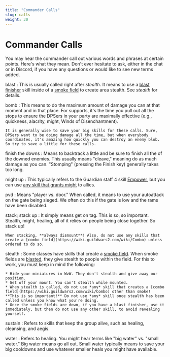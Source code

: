 ```yaml
---
title: "Commander Calls"
slug: calls
weight: 30
---
```


# Commander Calls

You may hear the commander call out various words and phrases at certain points. Here's what they mean. Don't ever hesitate to ask, either in the chat or in Discord, if you have any questions or would like to see new terms added.

blast
:   This is usually called right after *stealth*. It means to use a [blast finisher](https://wiki.guildwars2.com/wiki/Blast_finisher) skill inside of a [smoke field](https://wiki.guildwars2.com/wiki/Smoke_field) to create area stealth. See *stealth* for details.

bomb
:   This means to do the maximum amount of damage you can at that moment and in that place. For supports, it's the time you pull out all the stops to ensure the DPSers in your party are maximally effective (e.g., quickness, alacrity, might, Winds of Disenchantment).

    It is generally wise to save your big skills for these calls. Sure, DPSers want to be doing damage all the time, but when everybody coordinates, it's amazing how quickly you can destroy an enemy blob. So try to save a little for these calls.

finish the downs
:   Means to backtrack a little and be sure to finish all the of the downed enemies. This usually means "cleave," meaning do as much damage as you can. "Stomping" (pressing the Finish key) generally takes too long.

might up
:   This typically refers to the Guardian staff 4 skill [Empower](https://wiki.guildwars2.com/wiki/Empower), but you can use [any skill that grants might](https://wiki.guildwars2.com/wiki/Might) to allies.

pvd
:   Means "player vs. door." When called, it means to use your autoattack on the gate being sieged. We often do this if the gate is low and the rams have been disabled.

stack; stack up
:   It simply means get on tag. This is so, so important. Stealth, might, healing, all of it relies on people being close together. So stack up!

    When stacking, **always dismount**! Also, do not use any skills that create a [combo field](https://wiki.guildwars2.com/wiki/Combo) unless ordered to do so.

stealth
:   Some classes have skills that create a [smoke field](https://wiki.guildwars2.com/wiki/Smoke_field). When smoke fields are [blasted](https://wiki.guildwars2.com/wiki/Blast_finisher), they give stealth to people within the field. For this to work, you must keep in mind the following:

    * Hide your miniatures in WvW. They don't stealth and give away our position.
    * Get off your mount. You can't stealth while mounted.
    * When stealth is called, do not use *any* skill that creates a [combo field](https://wiki.guildwars2.com/wiki/Combo) other than smoke! **This is so important!** Do not use *any* skill once stealth has been called unless you know what you're doing.
    * Once the smoke fields are down, if you have a blast finisher, use it immediately, but then do not use any other skill, to avoid revealing yourself.

sustain
:   Refers to skills that keep the group alive, such as healing, cleansing, and aegis.

water
:   Refers to healing. You might hear terms like "big water" vs. "small water." Big water means go all out. Small water typically means to save your big cooldowns and use whatever smaller heals you might have available.
